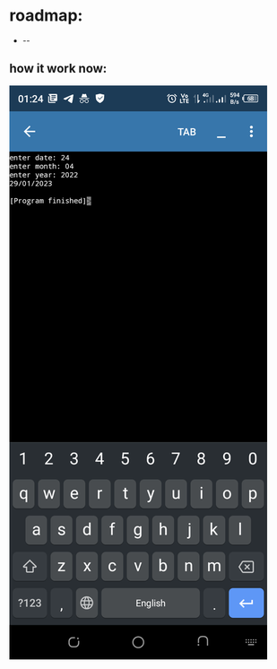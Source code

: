 <h1 color='pink'>
roadmap:</h1>


<ul>
<li>--</li>
</ul>


<h2>how it work now:</h2>

<img src = 'Screenshot_20220608-012434.png' alt='img'>
